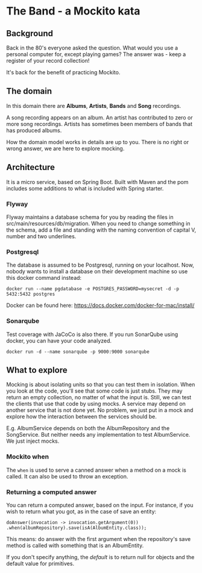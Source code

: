 # The Band - a Mockito kata

## Background
Back in the 80's everyone asked the question. What would you use a personal computer for, except playing games?
The answer was - keep a register of your record collection!

It's back for the benefit of practicing Mockito.

## The domain
In this domain there are **Albums**, **Artists**, **Bands** and **Song** recordings.

A song recording appears on an album. An artist has contributed to zero or more 
song recordings. Artists has sometimes been members of bands that has
produced albums.

How the domain model works in details are up to you. 
There is no right or wrong answer, we are here to
explore mocking.

## Architecture

It is a micro service, based on Spring Boot.
Built with Maven and the pom includes some additions to 
what is included with Spring starter. 

### Flyway
Flyway maintains a database schema for you by reading the files in
src/main/resources/db/migration. When you need to change something
in the schema, add a file and standing with the naming convention of capital
V, number and two underlines.

### Postgresql
The database is assumed to be Postgresql, running on your localhost. Now, nobody
wants to install a database on their development machine so use this docker command
instead:

`docker run --name pgdatabase -e POSTGRES_PASSWORD=mysecret -d -p 5432:5432 postgres
`

Docker can be found here: https://docs.docker.com/docker-for-mac/install/

### Sonarqube
Test coverage with JaCoCo is also there. If you run SonarQube using docker, 
you can have your code analyzed.

`docker run -d --name sonarqube -p 9000:9000 sonarqube`

## What to explore

Mocking is about isolating units so that you can test them in isolation. When you look at the code, you'll see
that some code is just stubs. They may return an empty collection, no matter of what the input is.
Still, we can test the clients that use that code by using mocks. A service may depend on another service
that is not done yet. No problem, we just put in a mock and explore how the interaction between the services
should be.

E.g. AlbumService depends on both the AlbumRepository and the SongService. But neither needs any implementation
to test AlbumService. We just inject mocks. 

### Mockito when
The `when` is used to serve a canned answer when a method on a mock is called. It can also be used to throw an
exception. 

### Returning a computed answer
You can return a computed answer, based on the input. For instance, if you wish to return what you got,
as in the case of save an entity:
       
`doAnswer(invocation -> invocation.getArgument(0))
.when(albumRepository).save(isA(AlbumEntity.class));
`

This means: do answer with the first argument when the repository's save method is called 
with something that is an AlbumEntity. 

If you don't specify anything, the _default_ is to return null for objects and the default value for primitives.
